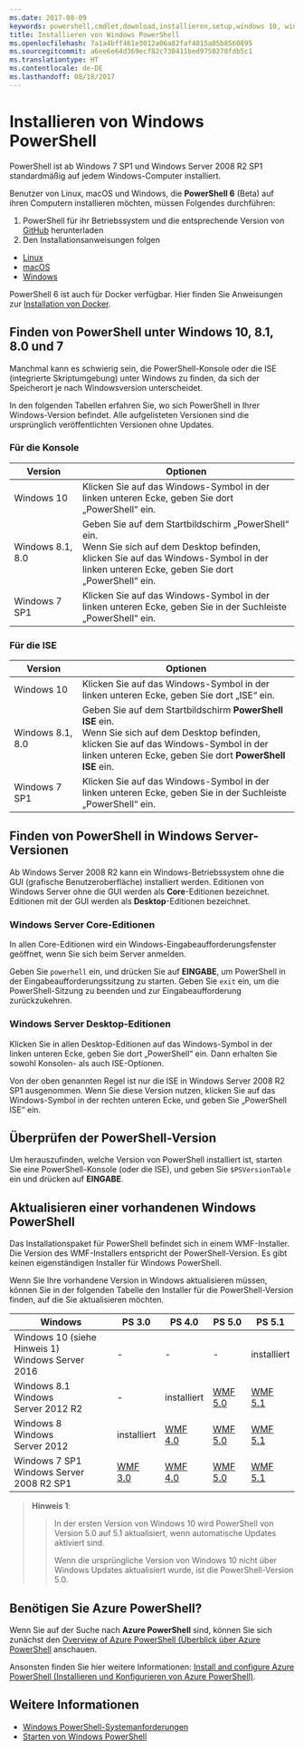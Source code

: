 ```yaml
---
ms.date: 2017-08-09
keywords: powershell,cmdlet,download,installieren,setup,windows 10, windows 8.1, windows 8.0,windows 7
title: Installieren von Windows PowerShell
ms.openlocfilehash: 7a1a4bff461e3012a06a82faf4015a05b8560895
ms.sourcegitcommit: a6ee6e64d369ecf82c730411bed9750278fdb5c1
ms.translationtype: HT
ms.contentlocale: de-DE
ms.lasthandoff: 08/18/2017
---
```

# <a name="installing-windows-powershell"></a>Installieren von Windows PowerShell

PowerShell ist ab Windows 7 SP1 und Windows Server 2008 R2 SP1 standardmäßig auf jedem Windows-Computer installiert.

Benutzer von Linux, macOS und Windows, die **PowerShell 6** (Beta) auf ihren Computern installieren möchten, müssen Folgendes durchführen:

1.  PowerShell für ihr Betriebssystem und die entsprechende Version von [GitHub](https://github.com/powershell/powershell#get-powershell) herunterladen
1.  Den Installationsanweisungen folgen
  - [Linux](https://github.com/PowerShell/PowerShell/blob/master/docs/installation/linux.md)
  - [macOS](https://github.com/PowerShell/PowerShell/blob/master/docs/installation/linux.md#macos-1012)
  - [Windows](https://github.com/PowerShell/PowerShell/blob/master/docs/installation/windows.md#msi)

PowerShell 6 ist auch für Docker verfügbar. Hier finden Sie Anweisungen zur [Installation von Docker](https://github.com/PowerShell/PowerShell/tree/master/docker).

## <a name="finding-powershell-in-windows-10-81-80-and-7"></a>Finden von PowerShell unter Windows 10, 8.1, 8.0 und 7

Manchmal kann es schwierig sein, die PowerShell-Konsole oder die ISE (integrierte Skriptumgebung) unter Windows zu finden, da sich der Speicherort je nach Windowsversion unterscheidet.

In den folgenden Tabellen erfahren Sie, wo sich PowerShell in Ihrer Windows-Version befindet.
Alle aufgelisteten Versionen sind die ursprünglich veröffentlichten Versionen ohne Updates.

### <a name="for-console"></a>Für die Konsole

Version | Optionen
-- | --
Windows 10 | Klicken Sie auf das Windows-Symbol in der linken unteren Ecke, geben Sie dort „PowerShell“ ein.
Windows 8.1, 8.0 | Geben Sie auf dem Startbildschirm „PowerShell“ ein.<br/>Wenn Sie sich auf dem Desktop befinden, klicken Sie auf das Windows-Symbol in der linken unteren Ecke, geben Sie dort „PowerShell“ ein.
Windows 7 SP1 | Klicken Sie auf das Windows-Symbol in der linken unteren Ecke, geben Sie in der Suchleiste „PowerShell“ ein.

### <a name="for-ise"></a>Für die ISE

Version | Optionen
-- | --
Windows 10 | Klicken Sie auf das Windows-Symbol in der linken unteren Ecke, geben Sie dort „ISE“ ein.
Windows 8.1, 8.0 | Geben Sie auf dem Startbildschirm **PowerShell ISE** ein.<br/>Wenn Sie sich auf dem Desktop befinden, klicken Sie auf das Windows-Symbol in der linken unteren Ecke, geben Sie dort **PowerShell ISE** ein.
Windows 7 SP1 | Klicken Sie auf das Windows-Symbol in der linken unteren Ecke, geben Sie in der Suchleiste „PowerShell“ ein.

## <a name="finding-powershell-in-windows-server-versions"></a>Finden von PowerShell in Windows Server-Versionen

Ab Windows Server 2008 R2 kann ein Windows-Betriebssystem ohne die GUI (grafische Benutzeroberfläche) installiert werden.
Editionen von Windows Server ohne die GUI werden als **Core**-Editionen bezeichnet. Editionen mit der GUI werden als **Desktop**-Editionen bezeichnet.

### <a name="windows-server-core-editions"></a>Windows Server Core-Editionen

In allen Core-Editionen wird ein Windows-Eingabeaufforderungsfenster geöffnet, wenn Sie sich beim Server anmelden.

Geben Sie `powerhell` ein, und drücken Sie auf **EINGABE**, um PowerShell in der Eingabeaufforderungssitzung zu starten. Geben Sie `exit` ein, um die PowerShell-Sitzung zu beenden und zur Eingabeaufforderung zurückzukehren.

### <a name="windows-server-desktop-editions"></a>Windows Server Desktop-Editionen

Klicken Sie in allen Desktop-Editionen auf das Windows-Symbol in der linken unteren Ecke, geben Sie dort „PowerShell“ ein.
Dann erhalten Sie sowohl Konsolen- als auch ISE-Optionen.

Von der oben genannten Regel ist nur die ISE in Windows Server 2008 R2 SP1 ausgenommen. Wenn Sie diese Version nutzen, klicken Sie auf das Windows-Symbol in der rechten unteren Ecke, und geben Sie „PowerShell ISE“ ein.

## <a name="how-to-check-the-version-of-powershell"></a>Überprüfen der PowerShell-Version

Um herauszufinden, welche Version von PowerShell installiert ist, starten Sie eine PowerShell-Konsole (oder die ISE), und geben Sie `$PSVersionTable` ein und drücken auf **EINGABE**.

## <a name="upgrading-existing-windows-powershell"></a>Aktualisieren einer vorhandenen Windows PowerShell

Das Installationspaket für PowerShell befindet sich in einem WMF-Installer.
Die Version des WMF-Installers entspricht der PowerShell-Version. Es gibt keinen eigenständigen Installer für Windows PowerShell.

Wenn Sie Ihre vorhandene Version in Windows aktualisieren müssen, können Sie in der folgenden Tabelle den Installer für die PowerShell-Version finden, auf die Sie aktualisieren möchten.

Windows | PS 3.0 | PS 4.0 | PS 5.0 | PS 5.1 |
--|--|--|--|--|
Windows 10 (siehe Hinweis 1)<br/>Windows Server 2016 | - | - | - | installiert
Windows 8.1<br/>Windows Server 2012 R2 | - | installiert | [WMF 5.0](https://www.microsoft.com/en-us/download/details.aspx?id=50395) | [WMF 5.1](https://www.microsoft.com/en-us/download/details.aspx?id=54616)
Windows 8<br/>Windows Server 2012 | installiert | [WMF 4.0](https://www.microsoft.com/en-us/download/details.aspx?id=40855) | [WMF 5.0](https://www.microsoft.com/en-us/download/details.aspx?id=50395) | [WMF 5.1](https://www.microsoft.com/en-us/download/details.aspx?id=54616)
Windows 7 SP1<br/>Windows Server 2008 R2 SP1 | [WMF 3.0](https://www.microsoft.com/en-us/download/details.aspx?id=34595) | [WMF 4.0](https://www.microsoft.com/en-us/download/details.aspx?id=40855) | [WMF 5.0](https://www.microsoft.com/en-us/download/details.aspx?id=50395) | [WMF 5.1](https://www.microsoft.com/en-us/download/details.aspx?id=54616)

> **Hinweis 1**:
  >>
  >> In der ersten Version von Windows 10 wird PowerShell von Version 5.0 auf 5.1 aktualisiert, wenn automatische Updates aktiviert sind.
  >>
  >> Wenn die ursprüngliche Version von Windows 10 nicht über Windows Updates aktualisiert wurde, ist die PowerShell-Version 5.0.

## <a name="need-azure-powershell"></a>Benötigen Sie Azure PowerShell?

Wenn Sie auf der Suche nach **Azure PowerShell** sind, können Sie sich zunächst den [Overview of Azure PowerShell (Überblick über Azure PowerShell](https://docs.microsoft.com/en-us/powershell/azure) anschauen.

Ansonsten finden Sie hier weitere Informationen: [Install and configure Azure PowerShell (Installieren und Konfigurieren von Azure PowerShell)](https://docs.microsoft.com/en-us/powershell/azure/install-azurerm-ps).

## <a name="see-also"></a>Weitere Informationen

- [Windows PowerShell-Systemanforderungen](Windows-PowerShell-System-Requirements.md)
- [Starten von Windows PowerShell](Starting-Windows-PowerShell.md)

